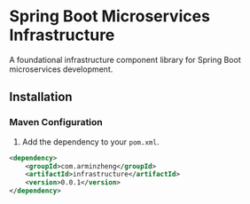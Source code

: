 # Spring Boot Microservices Infrastructure

A foundational infrastructure component library for Spring Boot microservices development.

## Installation

### Maven Configuration

1. Add the dependency to your `pom.xml`.

```xml
<dependency>
    <groupId>com.arminzheng</groupId>
    <artifactId>infrastructure</artifactId>
    <version>0.0.1</version>
</dependency>
```
